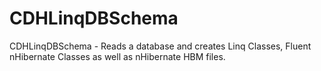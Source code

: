 CDHLinqDBSchema
===============

CDHLinqDBSchema - Reads a database and creates Linq Classes, Fluent nHibernate Classes as well as nHibernate HBM files.
